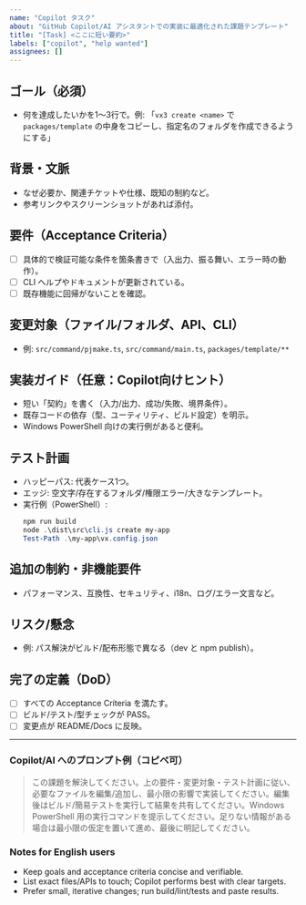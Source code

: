 ```yaml
---
name: "Copilot タスク"
about: "GitHub Copilot/AI アシスタントでの実装に最適化された課題テンプレート"
title: "[Task] <ここに短い要約>"
labels: ["copilot", "help wanted"]
assignees: []
---
```


## ゴール（必須）
- 何を達成したいかを1〜3行で。例: 「`vx3 create <name>` で `packages/template` の中身をコピーし、指定名のフォルダを作成できるようにする」

## 背景・文脈
- なぜ必要か、関連チケットや仕様、既知の制約など。
- 参考リンクやスクリーンショットがあれば添付。

## 要件（Acceptance Criteria）
- [ ] 具体的で検証可能な条件を箇条書きで（入出力、振る舞い、エラー時の動作）。
- [ ] CLI ヘルプやドキュメントが更新されている。
- [ ] 既存機能に回帰がないことを確認。

## 変更対象（ファイル/フォルダ、API、CLI）
- 例: `src/command/pjmake.ts`, `src/command/main.ts`, `packages/template/**`

## 実装ガイド（任意：Copilot向けヒント）
- 短い「契約」を書く（入力/出力、成功/失敗、境界条件）。
- 既存コードの依存（型、ユーティリティ、ビルド設定）を明示。
- Windows PowerShell 向けの実行例があると便利。

## テスト計画
- ハッピーパス: 代表ケース1つ。
- エッジ: 空文字/存在するフォルダ/権限エラー/大きなテンプレート。
- 実行例（PowerShell）:
  ```powershell
  npm run build
  node .\dist\src\cli.js create my-app
  Test-Path .\my-app\vx.config.json
  ```

## 追加の制約・非機能要件
- パフォーマンス、互換性、セキュリティ、i18n、ログ/エラー文言など。

## リスク/懸念
- 例: パス解決がビルド/配布形態で異なる（dev と npm publish）。

## 完了の定義（DoD）
- [ ] すべての Acceptance Criteria を満たす。
- [ ] ビルド/テスト/型チェックが PASS。
- [ ] 変更点が README/Docs に反映。

---

### Copilot/AI へのプロンプト例（コピペ可）
> この課題を解決してください。上の要件・変更対象・テスト計画に従い、必要なファイルを編集/追加し、最小限の影響で実装してください。編集後はビルド/簡易テストを実行して結果を共有してください。Windows PowerShell 用の実行コマンドを提示してください。足りない情報がある場合は最小限の仮定を置いて進め、最後に明記してください。

### Notes for English users
- Keep goals and acceptance criteria concise and verifiable.
- List exact files/APIs to touch; Copilot performs best with clear targets.
- Prefer small, iterative changes; run build/lint/tests and paste results.
